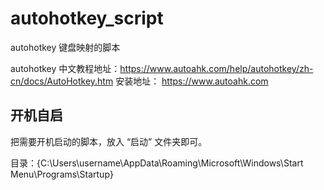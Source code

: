 # autohotkey_script
autohotkey 键盘映射的脚本

autohotkey 中文教程地址：https://www.autoahk.com/help/autohotkey/zh-cn/docs/AutoHotkey.htm
安装地址： https://www.autoahk.com

## 开机自启
把需要开机启动的脚本，放入 “启动” 文件夹即可。

目录：{C:\Users\username\AppData\Roaming\Microsoft\Windows\Start Menu\Programs\Startup}
